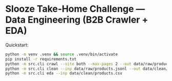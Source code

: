 # Slooze Take‑Home Challenge — Data Engineering (B2B Crawler + EDA)

Quickstart:
```bash
python -m venv .venv && source .venv/bin/activate
pip install -r requirements.txt
python -m src.cli crawl --site both --max-pages 2 --out data/raw/products.jsonl
python -m src.cli clean --inp data/raw/products.jsonl --out data/clean/products.csv
python -m src.cli eda --inp data/clean/products.csv
```
